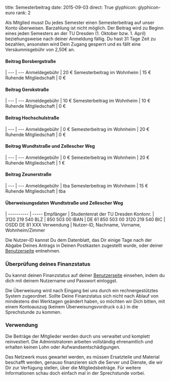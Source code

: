title: Semesterbeitrag
date: 2015-09-03
direct: True
glyphicon: glyphicon-euro
rank: 2

Als Mitglied musst Du jedes Semester einen Semesterbeitrag auf unser Konto überweisen. Barzahlung ist nicht möglich.
Der Beitrag wird zu Beginn eines jeden Semesters an der TU Dresden (1. Oktober bzw.  1. April) beziehungsweise nach deiner Anmeldung fällig. Du hast 31 Tage Zeit zu bezahlen, ansonsten wird Dein Zugang gesperrt und es fällt eine Versäumnisgebühr von 2,50€ an.

#### Beitrag Borsbergstraße
 |
--- | ---
Anmeldegebühr					| 20 €
Semesterbeitrag im Wohnheim			| 15 €
Ruhende Mitgliedschaft				| 0 €

#### Beitrag Gerokstraße
 |
--- | ---
Anmeldegebühr					| 10 €
Semesterbeitrag im Wohnheim			| 10 €
Ruhende Mitgliedschaft				| 0 €

#### Beitrag Hochschulstraße
 |
--- | ---
Anmeldegebühr					| 0 €
Semesterbeitrag im Wohnheim			| 20 €
Ruhende Mitgliedschaft				| 0 €

#### Beitrag Wundtstraße und Zellescher Weg
 |
--- | ---
Anmeldegebühr					| 0 €
Semesterbeitrag im Wohnheim			| 20 €
Ruhende Mitgliedschaft				| 1 €

#### Beitrag Zeunerstraße
 |
--- | ---
Anmeldegebühr					| tba
Semesterbeitrag im Wohnheim			| 15 €
Ruhende Mitgliedschaft				| tba

#### Überweisungsdaten Wundtstraße und Zellescher Weg
 |
---------- | -----
Empfänger  | Studentenrat der TU Dresden
Kontonr.   | 3120 219 540
BLZ        | 850 503 00
IBAN       | DE 61 850 503 00 3120 219 540
BIC        | OSDD DE 81 XXX
Verwendung | Nutzer-ID, Nachname, Vorname, Wohnheim/Zimmer

Die Nutzer-ID kannst Du dem Datenblatt, das Dir einige Tage nach der Abgabe Deines Antrags in Deinen Postkasten zugestellt wurde, oder deiner [Benutzerseite](/usersuite) entnehmen.

### Überprüfung deines Finanzstatus

Du kannst deinen Finanzstatus auf deiner [Benutzerseite](/usersuite) einsehen, indem du dich mit deinem Nutzername und Passwort einloggst.

Die Überweisung wird nach Eingang bei uns durch ein rechnergestütztes System zugeordnet.
Sollte Deine Finanzstatus sich nicht nach Ablauf von mindestens drei Werktagen geändert haben, so möchten wir Dich bitten, mit einem Kontoauszug (keinem Überweisungsvordruck o.ä.) in die Sprechstunde zu kommen. 

### Verwendung

Die Beiträge der Mitglieder werden durch uns verwaltet und komplett reinvestiert. Die Administratoren arbeiten vollständig ehrenamtlich und erhalten keinen Lohn oder Aufwandsentschädigungen.

Das Netzwerk muss gewartet werden, es müssen Ersatzteile und Material beschafft werden, genauso finanzieren sich die Server und Dienste, die wir Dir zur Verfügung stellen, über die Mitgliedsbeiträge. Für weitere Informationen schau doch einfach mal in der Sprechstunde vorbei.
